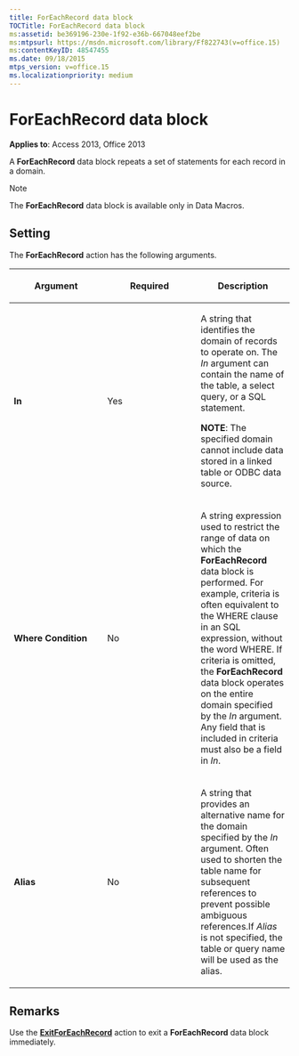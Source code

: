 ```yaml
---
title: ForEachRecord data block
TOCTitle: ForEachRecord data block
ms:assetid: be369196-230e-1f92-e36b-667048eef2be
ms:mtpsurl: https://msdn.microsoft.com/library/Ff822743(v=office.15)
ms:contentKeyID: 48547455
ms.date: 09/18/2015
mtps_version: v=office.15
ms.localizationpriority: medium
---
```


# ForEachRecord data block

**Applies to**: Access 2013, Office 2013

A **ForEachRecord** data block repeats a set of statements for each record in a domain.

> [!NOTE]
> The **ForEachRecord** data block is available only in Data Macros.

## Setting

The **ForEachRecord** action has the following arguments.

<table>
<colgroup>
<col style="width: 33%" />
<col style="width: 33%" />
<col style="width: 33%" />
</colgroup>
<thead>
<tr class="header">
<th><p>Argument</p></th>
<th><p>Required</p></th>
<th><p>Description</p></th>
</tr>
</thead>
<tbody>
<tr class="odd">
<td><p><strong>In</strong></p></td>
<td><p>Yes</p></td>
<td><p>A string that identifies the domain of records to operate on. The <em>In</em> argument can contain the name of the table, a select query, or a SQL statement.</p><p><strong>NOTE</strong>: The specified domain cannot include data stored in a linked table or ODBC data source.</p></td>
</tr>
<tr class="even">
<td><p><strong>Where Condition</strong></p></td>
<td><p>No</p></td>
<td><p>A string expression used to restrict the range of data on which the <strong>ForEachRecord</strong> data block is performed. For example, criteria is often equivalent to the WHERE clause in an SQL expression, without the word WHERE. If criteria is omitted, the <strong>ForEachRecord</strong> data block operates on the entire domain specified by the <em>In</em> argument. Any field that is included in criteria must also be a field in <em>In</em>.</p></td>
</tr>
<tr class="odd">
<td><p><strong>Alias</strong></p></td>
<td><p>No</p></td>
<td><p>A string that provides an alternative name for the domain specified by the <em>In</em> argument. Often used to shorten the table name for subsequent references to prevent possible ambiguous references.If <em>Alias</em> is not specified, the table or query name will be used as the alias.</p></td>
</tr>
</tbody>
</table>


## Remarks

Use the **[ExitForEachRecord](exitforeachrecord-macro-action.md)** action to exit a **ForEachRecord** data block immediately.

